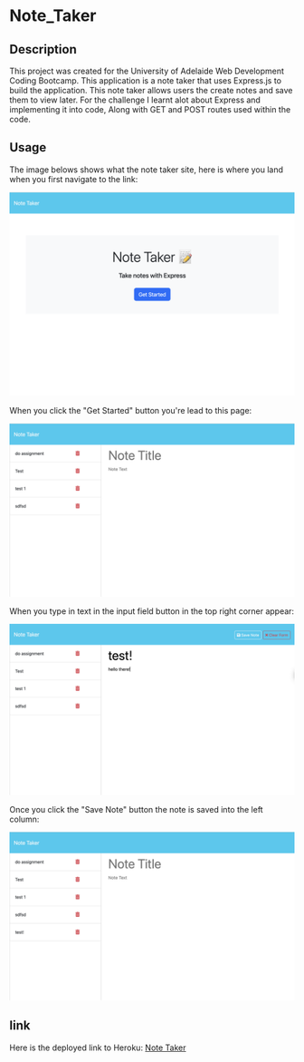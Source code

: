 # Note_Taker

## Description

This project was created for the University of Adelaide Web Development Coding Bootcamp. This application is a note taker that uses Express.js to build the application. This note taker allows users the create notes and save them to view later. For the challenge I learnt alot about Express and implementing it into code, Along with GET and POST routes used within the code.  

## Usage

The image belows shows what the note taker site, here is where you land when you first navigate to the link:

<img src="./images/Screenshot 2024-06-10 at 5.52.25 pm.png" alt="Home Page">

When you click the "Get Started" button you're lead to this page:

<img src="./images/Screenshot 2024-06-10 at 5.52.41 pm.png" alt="Note Page">

When you type in text in the input field button in the top right corner appear: 

<img src="./images/Screenshot 2024-06-10 at 5.53.16 pm.png" alt="Note Page">

Once you click the "Save Note" button the note is saved into the left column:

<img src="./images/Screenshot 2024-06-10 at 5.53.29 pm.png" alt="Note Page">

## link

Here is the deployed link to Heroku: [Note Taker](https://ancient-anchorage-67613-cbcdf5f28b52.herokuapp.com/)

